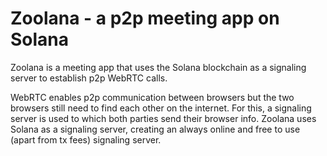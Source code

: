 # Zoolana - a p2p meeting app on Solana

Zoolana is a meeting app that uses the Solana blockchain as a signaling server to establish p2p WebRTC calls.

WebRTC enables p2p communication between browsers but the two browsers still need to find each other on the internet. For this, a signaling server is used to which both parties send their browser info. Zoolana uses Solana as a signaling server, creating an always online and free to use (apart from tx fees) signaling server.
